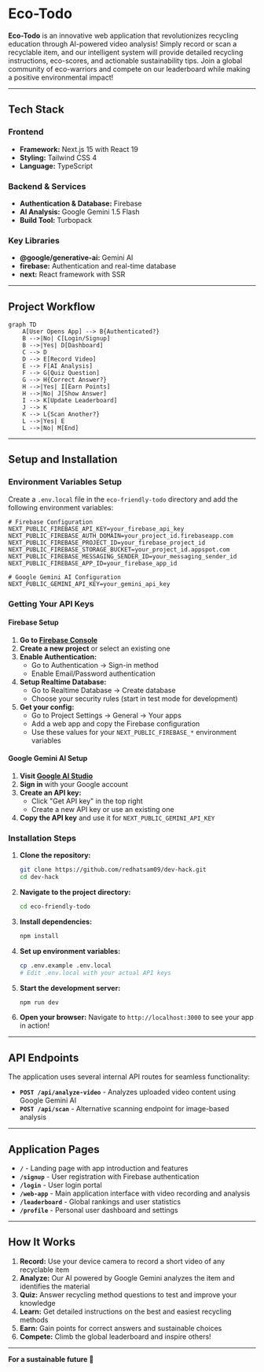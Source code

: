 # Eco-Todo

**Eco-Todo** is an innovative web application that revolutionizes recycling education through AI-powered video analysis! Simply record or scan a recyclable item, and our intelligent system will provide detailed recycling instructions, eco-scores, and actionable sustainability tips. Join a global community of eco-warriors and compete on our leaderboard while making a positive environmental impact!

---

## Tech Stack

### Frontend
* **Framework:** Next.js 15 with React 19
* **Styling:** Tailwind CSS 4
* **Language:** TypeScript

### Backend & Services
* **Authentication & Database:** Firebase
* **AI Analysis:** Google Gemini 1.5 Flash
* **Build Tool:** Turbopack

### Key Libraries
* **@google/generative-ai:** Gemini AI
* **firebase:** Authentication and real-time database
* **next:** React framework with SSR

---

## Project Workflow

```mermaid
graph TD
    A[User Opens App] --> B{Authenticated?}
    B -->|No| C[Login/Signup]
    B -->|Yes| D[Dashboard]
    C --> D
    D --> E[Record Video]
    E --> F[AI Analysis]
    F --> G[Quiz Question]
    G --> H{Correct Answer?}
    H -->|Yes| I[Earn Points]
    H -->|No| J[Show Answer]
    I --> K[Update Leaderboard]
    J --> K
    K --> L{Scan Another?}
    L -->|Yes| E
    L -->|No| M[End]
```

---

## Setup and Installation

### Environment Variables Setup

Create a `.env.local` file in the `eco-friendly-todo` directory and add the following environment variables:

```env
# Firebase Configuration
NEXT_PUBLIC_FIREBASE_API_KEY=your_firebase_api_key
NEXT_PUBLIC_FIREBASE_AUTH_DOMAIN=your_project_id.firebaseapp.com
NEXT_PUBLIC_FIREBASE_PROJECT_ID=your_firebase_project_id
NEXT_PUBLIC_FIREBASE_STORAGE_BUCKET=your_project_id.appspot.com
NEXT_PUBLIC_FIREBASE_MESSAGING_SENDER_ID=your_messaging_sender_id
NEXT_PUBLIC_FIREBASE_APP_ID=your_firebase_app_id

# Google Gemini AI Configuration
NEXT_PUBLIC_GEMINI_API_KEY=your_gemini_api_key
```

### Getting Your API Keys

#### Firebase Setup
1. **Go to [Firebase Console](https://console.firebase.google.com/)**
2. **Create a new project** or select an existing one
3. **Enable Authentication:**
   - Go to Authentication → Sign-in method
   - Enable Email/Password authentication
4. **Setup Realtime Database:**
   - Go to Realtime Database → Create database
   - Choose your security rules (start in test mode for development)
5. **Get your config:**
   - Go to Project Settings → General → Your apps
   - Add a web app and copy the Firebase configuration
   - Use these values for your `NEXT_PUBLIC_FIREBASE_*` environment variables

#### Google Gemini AI Setup
1. **Visit [Google AI Studio](https://aistudio.google.com/)**
2. **Sign in** with your Google account
3. **Create an API key:**
   - Click "Get API key" in the top right
   - Create a new API key or use an existing one
4. **Copy the API key** and use it for `NEXT_PUBLIC_GEMINI_API_KEY`

### Installation Steps

1. **Clone the repository:**
   ```bash
   git clone https://github.com/redhatsam09/dev-hack.git
   cd dev-hack
   ```

2. **Navigate to the project directory:**
   ```bash
   cd eco-friendly-todo
   ```

3. **Install dependencies:**
   ```bash
   npm install
   ```

4. **Set up environment variables:**
   ```bash
   cp .env.example .env.local
   # Edit .env.local with your actual API keys
   ```

5. **Start the development server:**
   ```bash
   npm run dev
   ```

6. **Open your browser:**
   Navigate to `http://localhost:3000` to see your app in action!

---

## API Endpoints

The application uses several internal API routes for seamless functionality:

* **`POST /api/analyze-video`** - Analyzes uploaded video content using Google Gemini AI
* **`POST /api/scan`** - Alternative scanning endpoint for image-based analysis

---

## Application Pages

* **`/`** - Landing page with app introduction and features
* **`/signup`** - User registration with Firebase authentication
* **`/login`** - User login portal
* **`/web-app`** - Main application interface with video recording and analysis
* **`/leaderboard`** - Global rankings and user statistics
* **`/profile`** - Personal user dashboard and settings

---

## How It Works

1. **Record:** Use your device camera to record a short video of any recyclable item
2. **Analyze:** Our AI powered by Google Gemini analyzes the item and identifies the material
3. **Quiz:** Answer recycling method questions to test and improve your knowledge
4. **Learn:** Get detailed instructions on the best and easiest recycling methods
5. **Earn:** Gain points for correct answers and sustainable choices
6. **Compete:** Climb the global leaderboard and inspire others!

---

**For a sustainable future 🌱**
